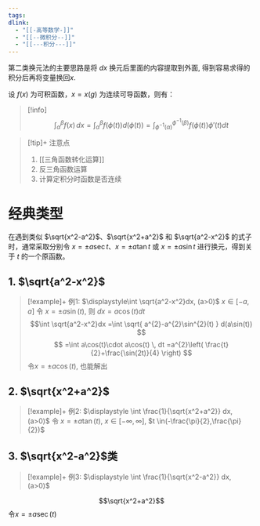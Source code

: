 ```yaml
---
tags: 
dlink:
  - "[[-高等数学-]]"
  - "[[--微积分--]]"
  - "[[---积分---]]"
---
```

第二类换元法的主要思路是将 $dx$ 换元后里面的内容提取到外面, 得到容易求得的积分后再将变量换回$x$. 

设 $f(x)$ 为可积函数，$x = x(g)$ 为连续可导函数，则有：
>[!info]
>$$
>\int_\alpha^\beta f(x) \, dx = \int_\alpha^\beta f(\phi(t))d(\phi(t)) = \int_{\phi^{-1}(\alpha)}^{\phi^{-1}(\beta)} f(\phi(t)) \phi\prime(t) dt
>$$

>[!tip]+ 注意点
>1. [[三角函数转化运算]]
>2. 反三角函数运算
>3. 计算定积分时函数是否连续

# 经典类型
在遇到类似 $\sqrt{x^2-a^2}$、$\sqrt{x^2+a^2}$ 和 $\sqrt{a^2-x^2}$ 的式子时，通常采取分别令 $x = \pm a \sec t$、$x = \pm a \tan t$ 或 $x = \pm a \sin t$ 进行换元，得到关于 $t$ 的一个原函数。

## 1. $\sqrt{a^2-x^2}$
>[!example]+ 例1: $\displaystyle\int \sqrt{a^2-x^2}dx, (a>0)$
> $x \in[-a,a]$
> 令 $x = \pm a \sin (t)$, 则 $dx=a\cos(t)dt$ 
> $$\int \sqrt{a^2-x^2}dx
> =\int \sqrt{ a^{2}-a^{2}\sin^{2}(t) } d(a\sin(t))
> $$
> $$
> =\int a\cos(t)\cdot a\cos(t) \, dt
> =a^{2}\left( \frac{t}{2}+\frac{\sin(2t)}{4} \right)
> $$
> 令$x = \pm a \cos (t)$, 也能解出



## 2. $\sqrt{x^2+a^2}$ 
>[!example]+ 例2: $\displaystyle \int \frac{1}{\sqrt{x^2+a^2}} dx, (a>0)$
令 $x = \pm a \tan (t)$, $x \in[-\infty,\infty]$, $t \in(-\frac{\pi}{2},\frac{\pi}{2})$





## 3. $\sqrt{x^2-a^2}$类
>[!example]+ 例3: $\displaystyle \int \frac{1}{\sqrt{x^2-a^2}} dx, (a>0)$


$$\sqrt{x^2+a^2}$$
令$x=\pm a\sec(t)$ 